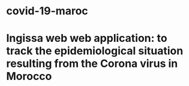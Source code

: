 # covid-19-maroc
# Ingissa web web application: to track the epidemiological situation resulting from the Corona virus in Morocco

